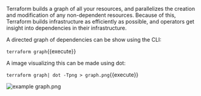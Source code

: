 
Terraform builds a graph of all your resources, and parallelizes the creation and modification of any non-dependent resources. Because of this, Terraform builds infrastructure as efficiently as possible, and operators get insight into dependencies in their infrastructure.

A directed graph of dependencies can be show using the CLI:

`terraform graph`{{execute}}

A image visualizing this can be made using dot:

`terraform graph| dot -Tpng > graph.png`{{execute}}

![example graph.png](/bhood4/scenarios/tf101/assets/graph.png)
